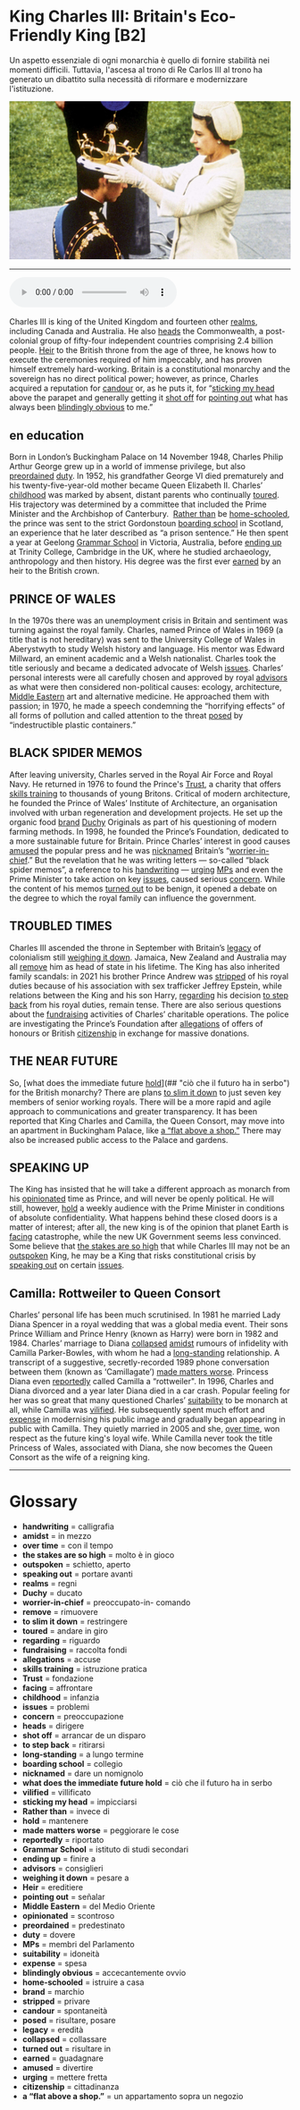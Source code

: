 # King Charles III: Britain's Eco-Friendly King   [B2]

Un aspetto essenziale di ogni monarchia è quello di fornire stabilità nei momenti difficili. Tuttavia, l'ascesa al trono di Re Carlos III al trono ha generato un dibattito sulla necessità di riformare e modernizzare l'istituzione.

![](King%20Charles%20III%20Britain%27s%20Eco-Friendly%20King.jpg)

--------------

<div>
<audio controls autoplay>
    <source src="https://raw.githubusercontent.com/dartie/knowledge-base/main/English/SpeakUp/2022-11/King%20Charles%20III%20Britain%27s%20Eco-Friendly%20King.mp3" type="audio/mpeg">
</audio>
</div>


Charles III is king of the United Kingdom and fourteen other [realms](## "regni"), including Canada and Australia. He also [heads](## "dirigere") the Commonwealth, a post-colonial group of fifty-four independent countries comprising 2.4 billion people. [Heir](## "ereditiere") to the British throne from the age of three, he knows how to execute the ceremonies required of him impeccably, and has proven himself extremely hard-working. Britain is a constitutional monarchy and the sovereign has no direct political power; however, as prince, Charles acquired a reputation for [candour](## "spontaneità") or, as he puts it, for “[sticking my head](## "impicciarsi") above the parapet and generally getting it [shot off](## "arrancar de un disparo") for [pointing out](## "señalar") what has always been [blindingly obvious](## "accecantemente ovvio") to me.” 

## en education
Born in London’s Buckingham Palace on 14 November 1948, Charles Philip Arthur George grew up in a world of immense privilege, but also [preordained](## "predestinato") [duty](## "dovere"). In 1952, his grandfather George VI died prematurely and his twenty-five-year-old mother became Queen Elizabeth II. Charles’ [childhood](## "infanzia") was marked by absent, distant parents who continually [toured](## "andare in giro"). His trajectory was determined by a committee that included the Prime Minister and the Archbishop of Canterbury. 
[Rather than](## "invece di") be [home-schooled](## "istruire a casa"), the prince was sent to the strict Gordonstoun [boarding school](## "collegio") in Scotland, an experience that he later described as “a prison sentence.” He then spent a year at Geelong [Grammar School](## "istituto di studi secondari") in Victoria, Australia, before [ending up](## "finire a") at Trinity College, Cambridge in the UK, where he studied archaeology, anthropology and then history. His degree was the first ever [earned](## "guadagnare") by an heir to the British crown.

## PRINCE OF WALES
In the 1970s there was an unemployment crisis in Britain and sentiment was turning against the royal family. Charles, named Prince of Wales in 1969 (a title that is not hereditary) was sent to the University College of Wales in Aberystwyth to study Welsh history and language. His mentor was Edward Millward, an eminent academic and a Welsh nationalist. Charles took the title seriously and became a dedicated advocate of Welsh [issues](## "problemi").
Charles’ personal interests were all carefully chosen and approved by royal [advisors](## "consiglieri") as what were then considered non-political causes: ecology, architecture, [Middle Eastern](## "del Medio Oriente") art and alternative medicine. He approached them with passion; in 1970, he made a speech condemning the “horrifying effects” of all forms of pollution and called attention to the threat [posed](## "risultare, posare") by “indestructible plastic containers.” 

## BLACK SPIDER MEMOS
After leaving university, Charles served in the Royal Air Force and Royal Navy. He returned in 1976 to found the Prince's [Trust](## "fondazione"), a charity that offers [skills training](## "istruzione pratica") to thousands of young Britons. Critical of modern architecture, he founded the Prince of Wales’ Institute of Architecture, an organisation involved with urban regeneration and development projects. He set up the organic food [brand](## "marchio") [Duchy](## "ducato") Originals as part of his questioning of modern farming methods. In 1998, he founded the Prince’s Foundation, dedicated to a more sustainable future for Britain.
Prince Charles’ interest in good causes [amused](## "divertire") the popular press and he was [nicknamed](## "dare un nomignolo") Britain’s “[worrier-in-chief](## "preoccupato-in- comando").” But the revelation that he was writing letters — so-called “black spider memos”, a reference to his [handwriting](## "calligrafia") — [urging](## "mettere fretta") [MPs](## "membri del Parlamento") and even the Prime Minister to take action on key [issues](## "problemi"), caused serious [concern](## "preoccupazione"). While the content of his memos [turned out](## "risultare in") to be benign, it opened a debate on the degree to which the royal family can influence the government.

## TROUBLED TIMES
Charles III ascended the throne in September with Britain’s [legacy](## "eredità") of colonialism still [weighing it down](## "pesare a"). Jamaica, New Zealand and Australia may all [remove](## "rimuovere") him as head of state in his lifetime. The King has also inherited family scandals: in 2021 his brother Prince Andrew was [stripped](## "privare") of his royal duties because of his association with sex trafficker Jeffrey Epstein, while relations between the King and his son Harry, [regarding](## "riguardo") his decision [to step back](## "ritirarsi") from his royal duties, remain tense. There are also serious questions about the [fundraising](## "raccolta fondi") activities of Charles’ charitable operations. The police are investigating the Prince’s Foundation after [allegations](## "accuse") of offers of honours or British [citizenship](## "cittadinanza") in exchange for massive donations. 

## THE NEAR FUTURE
So, [what does the immediate future [hold](## "mantenere")](## "ciò che il futuro ha in serbo") for the British monarchy? There are plans [to slim it down](## "restringere") to just seven key members of senior working royals. There will be a more rapid and agile approach to communications and greater transparency. It has been reported that King Charles and Camilla, the Queen Consort, may move into an apartment in Buckingham Palace, like [a “flat above a shop.”](## "un appartamento sopra un negozio") There may also be increased public access to the Palace and gardens.

## SPEAKING UP
The King has insisted that he will take a different approach as monarch from his [opinionated](## "scontroso") time as Prince, and will never be openly political. He will still, however, [hold](## "mantenere") a weekly audience with the Prime Minister in conditions of absolute confidentiality. What happens behind these closed doors is a matter of interest; after all, the new king is of the opinion that planet Earth is [facing](## "affrontare") catastrophe, while the new UK Government seems less convinced. Some believe that [the stakes are so high](## "molto è in gioco") that while Charles III may not be an [outspoken](## "schietto, aperto") King, he may be a King that risks constitutional crisis by [speaking out](## "portare avanti") on certain [issues](## "problemi").

## Camilla: Rottweiler to Queen Consort
Charles’ personal life has been much scrutinised. In 1981 he married Lady Diana Spencer in a royal wedding that was a global media event. Their sons Prince William and Prince Henry (known as Harry) were born in 1982 and 1984. Charles’ marriage to Diana [collapsed](## "collassare") [amidst](## "in mezzo") rumours of infidelity with Camilla Parker-Bowles, with whom he had a [long-standing](## "a lungo termine") relationship. A transcript of a suggestive, secretly-recorded 1989 phone conversation between them (known as ‘Camillagate’) [made matters worse](## "peggiorare le cose"). Princess Diana even [reportedly](## "riportato") called Camilla a “rottweiler". In 1996, Charles and Diana divorced and a year later Diana died in a car crash. Popular feeling for her was so great that many questioned Charles’ [suitability](## "idoneità") to be monarch at all, while Camilla was [vilified](## "villificato"). He subsequently spent much effort and [expense](## "spesa") in modernising his public image and gradually began appearing in public with Camilla. They quietly married in 2005 and she, [over time](## "con il tempo"), won respect as the future king's loyal wife. While Camilla never took the title Princess of Wales, associated with Diana, she now becomes the Queen Consort as the wife of a reigning king.

--------------

<div style = "display:block; clear:both; page-break-after:always;"></div>

# Glossary
* **handwriting** = calligrafia
* **amidst** = in mezzo
* **over time** = con il tempo
* **the stakes are so high** = molto è in gioco
* **outspoken** = schietto, aperto
* **speaking out** = portare avanti
* **realms** = regni
* **Duchy** = ducato
* **worrier-in-chief** = preoccupato-in- comando
* **remove** = rimuovere
* **to slim it down** = restringere
* **toured** = andare in giro
* **regarding** = riguardo
* **fundraising** = raccolta fondi
* **allegations** = accuse
* **skills training** = istruzione pratica
* **Trust** = fondazione
* **facing** = affrontare
* **childhood** = infanzia
* **issues** = problemi
* **concern** = preoccupazione
* **heads** = dirigere
* **shot off** = arrancar de un disparo
* **to step back** = ritirarsi
* **long-standing** = a lungo termine
* **boarding school** = collegio
* **nicknamed** = dare un nomignolo
* **what does the immediate future hold** = ciò che il futuro ha in serbo
* **vilified** = villificato
* **sticking my head** = impicciarsi
* **Rather than** = invece di
* **hold** = mantenere
* **made matters worse** = peggiorare le cose
* **reportedly** = riportato
* **Grammar School** = istituto di studi secondari
* **ending up** = finire a
* **advisors** = consiglieri
* **weighing it down** = pesare a
* **Heir** = ereditiere
* **pointing out** = señalar
* **Middle Eastern** = del Medio Oriente
* **opinionated** = scontroso
* **preordained** = predestinato
* **duty** = dovere
* **MPs** = membri del Parlamento
* **suitability** = idoneità
* **expense** = spesa
* **blindingly obvious** = accecantemente ovvio
* **home-schooled** = istruire a casa
* **brand** = marchio
* **stripped** = privare
* **candour** = spontaneità
* **posed** = risultare, posare
* **legacy** = eredità
* **collapsed** = collassare
* **turned out** = risultare in
* **earned** = guadagnare
* **amused** = divertire
* **urging** = mettere fretta
* **citizenship** = cittadinanza
* **a “flat above a shop.”** = un appartamento sopra un negozio
